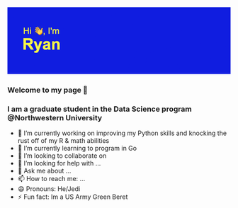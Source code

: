 <img src="https://github.com/JediViking18a/JediViking18a/blob/main/header.png" alt="banner that says Ryan Harth - Data Scientist@Northwestern University">

### Welcome to my page 👋 

### I am a graduate student in the Data Science program @Northwestern University

- 🔭 I’m currently working on improving my Python skills and knocking the rust off of my R & math abilities 
- 🌱 I’m currently learning to program in Go
- 👯 I’m looking to collaborate on 
- 🤔 I’m looking for help with ...
- 💬 Ask me about ...
- 📫 How to reach me: ...
- 😄 Pronouns: He/Jedi
- ⚡ Fun fact: Im a US Army Green Beret

